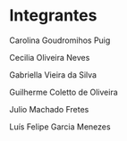 # Integrantes

Carolina Goudromihos Puig

Cecilia Oliveira Neves

Gabriella Vieira da Silva

Guilherme Coletto de Oliveira

Julio Machado Fretes

Luís Felipe Garcia Menezes
